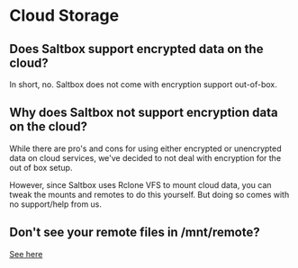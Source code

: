 # Cloud Storage

## Does Saltbox support encrypted data on the cloud?

In short, no. Saltbox does not come with encryption support out-of-box.

## Why does Saltbox not support encryption data on the cloud?

While there are pro's and cons for using either encrypted or unencrypted data on cloud services, we've decided to not deal with encryption for the out of box setup.

However, since Saltbox uses Rclone VFS to mount cloud data, you can tweak the mounts and remotes to do this yourself. But doing so comes with no support/help from us.

## Don't see your remote files in /mnt/remote?

[See here](../reference/guides/chazguides/no-media.md)
